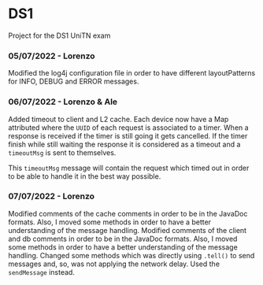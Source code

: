 # DS1
Project for the DS1 UniTN exam


### 05/07/2022 - Lorenzo

Modified the log4j configuration file in order to have different layoutPatterns for INFO, DEBUG and ERROR messages.

### 06/07/2022 - Lorenzo & Ale

Added timeout to client and L2 cache. Each device now have a Map attributed where the `UUID` of each request is associated to a timer. When a response is received if the timer is still going it gets cancelled.
  If the timer finish while still waiting the response it is considered as a timeout and a `timeoutMsg` is sent to themselves.

This `timeoutMsg` message will contain the request which timed out in order to be able to handle it in the best way possible.


### 07/07/2022 - Lorenzo

Modified comments of the cache comments in order to be in the JavaDoc formats. Also, I moved some methods in order to have a better understanding of the message handling.
Modified comments of the client and db comments in order to be in the JavaDoc formats. Also, I moved some methods in order to have a better understanding of the message handling.
Changed some methods which was directly using `.tell()` to send messages and, so, was not applying the network delay. Used the `sendMessage` instead.
